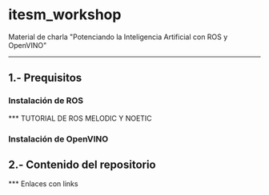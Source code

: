 # itesm_workshop
Material de charla "Potenciando la Inteligencia Artificial con ROS y OpenVINO"

---

## 1.- Prequisitos

### Instalación de ROS

*** TUTORIAL DE ROS MELODIC Y NOETIC

### Instalación de OpenVINO


## 2.- Contenido del repositorio

*** Enlaces con links

